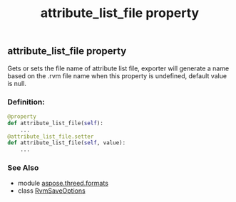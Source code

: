 ﻿---
title: attribute_list_file property
second_title: Aspose.3D for Python via .NET API References
description: 
type: docs
weight: 30
url: /python-net/aspose.threed.formats/rvmsaveoptions/attribute_list_file/
is_root: false
---

## attribute_list_file property


Gets or sets the file name of attribute list file, exporter will generate a name based on the .rvm file name when this property is undefined, default value is null.
### Definition:
```python
@property
def attribute_list_file(self):
    ...
@attribute_list_file.setter
def attribute_list_file(self, value):
    ...
```

### See Also
* module [aspose.threed.formats](../../)
* class [RvmSaveOptions](/3d/python-net/aspose.threed.formats/rvmsaveoptions)
